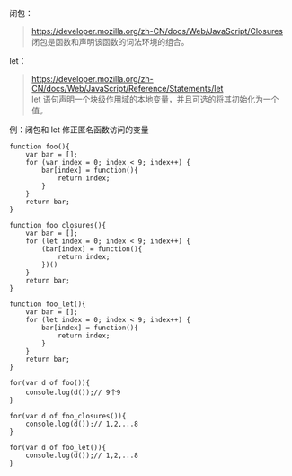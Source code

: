 闭包：

> <https://developer.mozilla.org/zh-CN/docs/Web/JavaScript/Closures>  
> 闭包是函数和声明该函数的词法环境的组合。 

let：

> <https://developer.mozilla.org/zh-CN/docs/Web/JavaScript/Reference/Statements/let>  
> let 语句声明一个块级作用域的本地变量，并且可选的将其初始化为一个值。  

例：闭包和 let 修正匿名函数访问的变量

    function foo(){
        var bar = [];
        for (var index = 0; index < 9; index++) {
            bar[index] = function(){
                return index;
            }
        }
        return bar;
    }

    function foo_closures(){
        var bar = [];
        for (let index = 0; index < 9; index++) {
            (bar[index] = function(){
                return index;
            })()
        }
        return bar;
    }

    function foo_let(){
        var bar = [];
        for (let index = 0; index < 9; index++) {
            bar[index] = function(){
                return index;
            }
        }
        return bar;
    }

    for(var d of foo()){
        console.log(d());// 9个9
    }

    for(var d of foo_closures()){
        console.log(d());// 1,2,...8
    }

    for(var d of foo_let()){
        console.log(d());// 1,2,...8
    }

